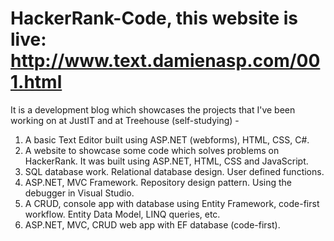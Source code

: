 # HackerRank-Code, this website is live: http://www.text.damienasp.com/001.html

It is a development blog which showcases the projects that I've been working on at JustIT and at Treehouse (self-studying) -

01. A basic Text Editor built using ASP.NET (webforms), HTML, CSS, C#.
02. A website to showcase some code which solves problems on HackerRank. It was built using ASP.NET, HTML, CSS and JavaScript.
03. SQL database work. Relational database design. User defined functions.
04. ASP.NET, MVC Framework. Repository design pattern. Using the debugger in Visual Studio.
05. A CRUD, console app with database using Entity Framework, code-first workflow. Entity Data Model, LINQ queries, etc.
06. ASP.NET, MVC, CRUD web app with EF database (code-first).

